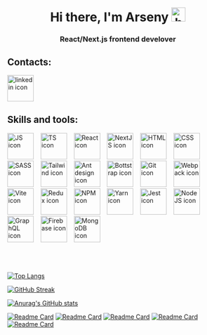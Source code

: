 <div align="center">
  <h1>Hi there, I'm Arseny <img src="https://github.com/blackcater/blackcater/raw/main/images/Hi.gif" height="32" alt="hello"/></h1>
  <h3>React/Next.js frontend develover</h3>
</div>

<h2>Contacts:</h2>
<a href="https://www.linkedin.com/in/arseniy-maslov">
  <img src="https://cdn.jsdelivr.net/gh/devicons/devicon@latest/icons/linkedin/linkedin-original.svg" alt="linkedin icon" width="60"/>
</a>

<h2>Skills and tools:</h2>
 <img src="https://cdn.jsdelivr.net/gh/devicons/devicon@latest/icons/javascript/javascript-original.svg" width="60" alt="JS icon"/>&nbsp;  &nbsp;  
 <img src="https://cdn.jsdelivr.net/gh/devicons/devicon@latest/icons/typescript/typescript-original.svg" width="60" alt="TS icon"/>&nbsp;  &nbsp;  
 <img src="https://cdn.jsdelivr.net/gh/devicons/devicon@latest/icons/react/react-original-wordmark.svg" width="60" alt="React icon" />&nbsp;  &nbsp;  
 <img src="https://cdn.jsdelivr.net/gh/devicons/devicon@latest/icons/nextjs/nextjs-original.svg" width="60" alt="NextJS icon" />&nbsp;  &nbsp;  
 <img src="https://cdn.jsdelivr.net/gh/devicons/devicon@latest/icons/html5/html5-original-wordmark.svg" width="60" alt="HTML icon" />&nbsp;  &nbsp;  
 <img src="https://cdn.jsdelivr.net/gh/devicons/devicon@latest/icons/css3/css3-original-wordmark.svg" width="60" alt="CSS icon" />&nbsp;  &nbsp;  
 <img src="https://cdn.jsdelivr.net/gh/devicons/devicon@latest/icons/sass/sass-original.svg" width="60" alt="SASS icon" />&nbsp;  &nbsp;  
 <img src="https://cdn.jsdelivr.net/gh/devicons/devicon@latest/icons/tailwindcss/tailwindcss-original.svg" width="60" alt=" Tailwind icon" />&nbsp;  &nbsp;  
 <img src="https://cdn.jsdelivr.net/gh/devicons/devicon@latest/icons/antdesign/antdesign-original.svg" width="60" alt="Ant design icon" />&nbsp;  &nbsp;  
 <img src="https://cdn.jsdelivr.net/gh/devicons/devicon@latest/icons/bootstrap/bootstrap-original-wordmark.svg" width="60" alt="Bottstrap icon" />&nbsp;  &nbsp;  
 <img src="https://cdn.jsdelivr.net/gh/devicons/devicon@latest/icons/git/git-plain-wordmark.svg"  width="60" alt="Git icon"/>&nbsp;  &nbsp;  
 <img src="https://cdn.jsdelivr.net/gh/devicons/devicon@latest/icons/webpack/webpack-original-wordmark.svg" width="60" alt="Webpack icon" />&nbsp;  &nbsp;  
 <img src="https://cdn.jsdelivr.net/gh/devicons/devicon@latest/icons/vitejs/vitejs-original.svg" width="60" alt="Vite icon" />&nbsp;  &nbsp;  
 <img src="https://cdn.jsdelivr.net/gh/devicons/devicon@latest/icons/redux/redux-original.svg" width="60" alt="Redux icon" />&nbsp;  &nbsp;  
 <img src="https://cdn.jsdelivr.net/gh/devicons/devicon@latest/icons/npm/npm-original-wordmark.svg" width="60" alt="NPM icon" />&nbsp;  &nbsp;  
 <img src="https://cdn.jsdelivr.net/gh/devicons/devicon@latest/icons/yarn/yarn-original-wordmark.svg" width="60" alt="Yarn icon" />&nbsp;  &nbsp;  
 <img src="https://cdn.jsdelivr.net/gh/devicons/devicon@latest/icons/jest/jest-plain.svg" width="60" alt="Jest icon" />&nbsp;  &nbsp;  
 <img src="https://cdn.jsdelivr.net/gh/devicons/devicon@latest/icons/nodejs/nodejs-plain-wordmark.svg" width="60" alt="NodeJS icon" />&nbsp;  &nbsp;  
 <img src="https://cdn.jsdelivr.net/gh/devicons/devicon@latest/icons/graphql/graphql-plain-wordmark.svg" width="60" alt="GraphQL icon" />&nbsp;  &nbsp;  
 <img src="https://cdn.jsdelivr.net/gh/devicons/devicon@latest/icons/firebase/firebase-original-wordmark.svg" width="60" alt="Firebase icon" />&nbsp;  &nbsp;  
 <img src="https://cdn.jsdelivr.net/gh/devicons/devicon@latest/icons/mongodb/mongodb-plain-wordmark.svg" width="60" alt="MongoDB icon" />&nbsp;&nbsp;
 </br>
 </br>
 </br>
 </br>

[![Top Langs](https://github-readme-stats.vercel.app/api/top-langs/?username=Maslovars&layout=compact)](https://github.com/Maslovars/github-readme-stats)

[![GitHub Streak](https://streak-stats.demolab.com/?user=Maslovars)](https://git.io/streak-stats)

[![Anurag's GitHub stats](https://github-readme-stats.vercel.app/api?username=Maslovars)](https://github.com/Maslovars/github-readme-stats)

[![Readme Card](https://github-readme-stats.vercel.app/api/pin/?username=Maslovars&repo=rs-clone)](https://github.com/Maslovars/rs-clone)
[![Readme Card](https://github-readme-stats.vercel.app/api/pin/?username=Maslovars&repo=project-management-app)](https://github.com/Maslovars/project-management-app)
[![Readme Card](https://github-readme-stats.vercel.app/api/pin/?username=Maslovars&repo=pointing-poker)](https://github.com/Maslovars/pointing-poker)
[![Readme Card](https://github-readme-stats.vercel.app/api/pin/?username=Maslovars&repo=airy-twilio-hackathon)](https://github.com/Maslovars/airy-twilio-hackathon)
[![Readme Card](https://github-readme-stats.vercel.app/api/pin/?username=Maslovars&repo=steam-store-simulator)](https://github.com/Maslovars/steam-store-simulator)

<!--
**Maslovars/Maslovars** is a ✨ _special_ ✨ repository because its `README.md` (this file) appears on your GitHub profile.

Here are some ideas to get you started:

- 🔭 I’m currently working on ...
- 🌱 I’m currently learning ...
- 👯 I’m looking to collaborate on ...
- 🤔 I’m looking for help with ...
- 💬 Ask me about ...
- 📫 How to reach me: ...
- 😄 Pronouns: ...
- ⚡ Fun fact: ...
  -->
